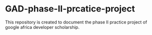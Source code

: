 # GAD-phase-II-prcatice-project
This repository is created to document the phase II practice project of google africa developer scholarship.
